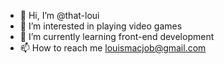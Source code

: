 - 👋 Hi, I’m @that-loui
- 👀 I’m interested in playing video games 
- 🌱 I’m currently learning front-end development
- 📫 How to reach me louismacjob@gmail.com

<!---
that-loui/that-loui is a ✨ special ✨ repository because its `README.md` (this file) appears on your GitHub profile.
You can click the Preview link to take a look at your changes.
--->
